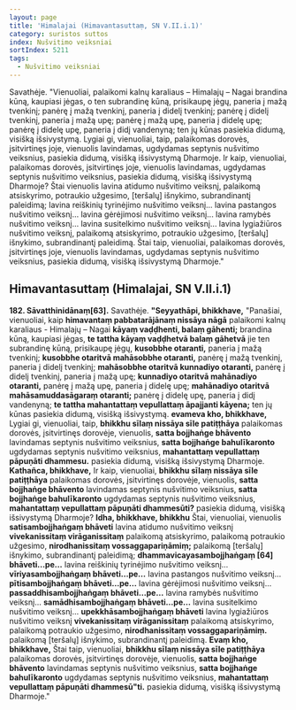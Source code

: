 ```yaml
---
layout: page
title: 'Himalajai (Himavantasuttaṃ, SN V.II.i.1)'
category: suristos suttos
index: Nušvitimo veiksniai
sortIndex: 5211
tags:
  - Nušvitimo veiksniai
---
```

Savathėje. "Vienuoliai, palaikomi kalnų karaliaus – Himalajų – Nagai brandina kūną, kaupiasi jėgas, o ten subrandinę kūną, prisikaupę jėgų, paneria į mažą tvenkinį; panėrę į mažą tvenkinį, paneria į didelį tvenkinį; panėrę į didelį tvenkinį, paneria į mažą upę; panėrę į mažą upę, paneria į didelę upę; panėrę į didelę upę, paneria į didį vandenyną; ten jų kūnas pasiekia didumą, visišką išsivystymą. Lygiai gi, vienuoliai, taip, palaikomas dorovės, įsitvirtinęs joje, vienuolis lavindamas, ugdydamas septynis nušvitimo veiksnius, pasiekia didumą, visišką išsivystymą Dharmoje. Ir kaip, vienuoliai, palaikomas dorovės, įsitvirtinęs joje, vienuolis lavindamas, ugdydamas septynis nušvitimo veiksnius, pasiekia didumą, visišką išsivystymą Dharmoje? Štai vienuolis lavina atidumo nušvitimo veiksnį, palaikomą atsiskyrimo, potraukio užgesimo, \[teršalų] išnykimo, subrandinantį paleidimą; lavina reiškinių tyrinėjimo nušvitimo veiksnį... lavina pastangos nušvitimo veiksnį... lavina gėrėjimosi nušvitimo veiksnį... lavina ramybės nušvitimo veiksnį... lavina susitelkimo nušvitimo veiksnį... lavina lygiažiūros nušvitimo veiksnį, palaikomą atsiskyrimo, potraukio užgesimo, \[teršalų] išnykimo, subrandinantį paleidimą. Štai taip, vienuoliai, palaikomas dorovės, įsitvirtinęs joje, vienuolis lavindamas, ugdydamas septynis nušvitimo veiksnius, pasiekia didumą, visišką išsivystymą Dharmoje."

## Himavantasuttaṃ (Himalajai, SN V.II.i.1)

**182. Sāvatthinidānaṃ\[63].** Savathėje. **"Seyyathāpi, bhikkhave,** "Panašiai, vienuoliai, kaip **himavantaṃ pabbatarājānaṃ nissāya nāgā** palaikomi kalnų karaliaus - Himalajų – Nagai **kāyaṃ vaḍḍhenti, balaṃ gāhenti;** brandina kūną, kaupiasi jėgas, **te tattha kāyaṃ vaḍḍhetvā balaṃ gāhetvā** jie ten subrandinę kūną, prisikaupę jėgų, **kusobbhe otaranti,** paneria į mažą tvenkinį; **kusobbhe otaritvā mahāsobbhe otaranti,** panėrę į mažą tvenkinį, paneria į didelį tvenkinį; **mahāsobbhe otaritvā kunnadiyo otaranti,** panėrę į didelį tvenkinį, paneria į mažą upę; **kunnadiyo otaritvā mahānadiyo otaranti,** panėrę į mažą upę, paneria į didelę upę; **mahānadiyo otaritvā mahāsamuddasāgaraṃ otaranti;** panėrę į didelę upę, paneria į didį vandenyną; **te tattha mahantattaṃ vepullattaṃ āpajjanti kāyena;** ten jų kūnas pasiekia didumą, visišką išsivystymą. **evameva kho, bhikkhave,** Lygiai gi, vienuoliai, taip, **bhikkhu sīlaṃ nissāya sīle patiṭṭhāya** palaikomas dorovės, įsitvirtinęs dorovėje, vienuolis, **satta bojjhaṅge bhāvento** lavindamas septynis nušvitimo veiksnius, **satta bojjhaṅge bahulīkaronto** ugdydamas septynis nušvitimo veiksnius, **mahantattaṃ vepullattaṃ pāpuṇāti dhammesu.** pasiekia didumą, visišką išsivystymą Dharmoje. **Kathañca, bhikkhave,** Ir kaip, vienuoliai, **bhikkhu sīlaṃ nissāya sīle patiṭṭhāya** palaikomas dorovės, įsitvirtinęs dorovėje, vienuolis, **satta bojjhaṅge bhāvento** lavindamas septynis nušvitimo veiksnius, **satta bojjhaṅge bahulīkaronto** ugdydamas septynis nušvitimo veiksnius, **mahantattaṃ vepullattaṃ pāpuṇāti dhammesūti?** pasiekia didumą, visišką išsivystymą Dharmoje? **Idha, bhikkhave, bhikkhu** Štai, vienuoliai, vienuolis **satisambojjhaṅgaṃ bhāveti** lavina atidumo nušvitimo veiksnį **vivekanissitaṃ virāganissitaṃ** palaikomą atsiskyrimo, palaikomą potraukio užgesimo, **nirodhanissitaṃ vossaggapariṇāmiṃ;** palaikomą \[teršalų] išnykimo, subrandinantį paleidimą; **dhammavicayasambojjhaṅgaṃ \[64] bhāveti…pe…** lavina reiškinių tyrinėjimo nušvitimo veiksnį... **vīriyasambojjhaṅgaṃ bhāveti…pe…** lavina pastangos nušvitimo veiksnį... **pītisambojjhaṅgaṃ bhāveti…pe…** lavina gėrėjimosi nušvitimo veiksnį... **passaddhisambojjhaṅgaṃ bhāveti…pe…** lavina ramybės nušvitimo veiksnį... **samādhisambojjhaṅgaṃ bhāveti…pe…** lavina susitelkimo nušvitimo veiksnį... **upekkhāsambojjhaṅgaṃ bhāveti** lavina lygiažiūros nušvitimo veiksnį **vivekanissitaṃ virāganissitaṃ** palaikomą atsiskyrimo, palaikomą potraukio užgesimo, **nirodhanissitaṃ vossaggapariṇāmiṃ.** palaikomą \[teršalų] išnykimo, subrandinantį paleidimą. **Evaṃ kho, bhikkhave,** Štai taip, vienuoliai, **bhikkhu sīlaṃ nissāya sīle patiṭṭhāya** palaikomas dorovės, įsitvirtinęs dorovėje, vienuolis, **satta bojjhaṅge bhāvento** lavindamas septynis nušvitimo veiksnius, **satta bojjhaṅge bahulīkaronto** ugdydamas septynis nušvitimo veiksnius, **mahantattaṃ vepullattaṃ pāpuṇāti dhammesū"ti.** pasiekia didumą, visišką išsivystymą Dharmoje."
